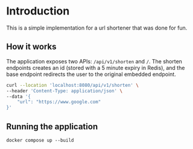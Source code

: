 # Introduction

This is a simple implementation for a url shortener that was done for fun.

## How it works

The application exposes two APIs: `/api/v1/shorten` and `/`. The shorten endpoints creates an id (stored with a 5 minute expiry in Redis), and the base endpoint redirects the user to the original embedded endpoint.

```bash
curl --location 'localhost:8080/api/v1/shorten' \
--header 'Content-Type: application/json' \
--data '{
    "url": "https://www.google.com"
}'
```

## Running the application

`docker compose up --build`
